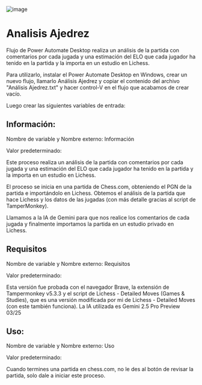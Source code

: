 ![image](https://github.com/user-attachments/assets/1eeabc64-ed20-49d3-8fbc-678d2f7d3708)

# Analisis Ajedrez
Flujo de Power Automate Desktop realiza un análisis de la partida con comentarios por cada jugada y una estimación del ELO que cada jugador ha tenido en la partida y la importa en un estudio en Lichess.

Para utilizarlo, instalar el Power Automate Desktop en Windows, crear un nuevo flujo, llamarlo Análisis Ajedrez y copiar el contenido del archivo "Análisis Ajedrez.txt" y hacer control-V en el flujo que acabamos de crear vacío.

Luego crear las siguientes variables de entrada:

Información:
------------
Nombre de variable y Nombre externo: Información

Valor predeterminado: 

Este proceso realiza un análisis de la partida con comentarios por
cada jugada y una estimación del ELO que cada jugador ha 
tenido en la partida y la importa en un estudio en Lichess.

El proceso se inicia en una partida de Chess.com, obteniendo el 
PGN de la partida e importándolo en Lichess. Obtemos el análisis
de la partida que hace Lichess y los datos de las jugadas (con más
detalle gracias al script de TamperMonkey).

Llamamos a la IA de Gemini para que nos realice los comentarios 
de cada jugada y finalmente importamos la partida en un estudio
privado en Lichess.

Requisitos
------------
Nombre de variable y Nombre externo: Requisitos

Valor predeterminado: 

Esta versión fue probada con el navegador Brave, la extensión
de Tampermonkey v5.3.3 y el script de  Lichess - Detailed Moves
(Games & Studies), que es una versión modificada por mi de 
Lichess - Detailed Moves (con este también funciona). 
La IA utilizada es Gemini 2.5 Pro Preview 03/25

Uso:
----
Nombre de variable y Nombre externo: Uso

Valor predeterminado: 

Cuando termines una partida en chess.com, no le des al botón de
revisar la partida, solo dale a iniciar este proceso.
